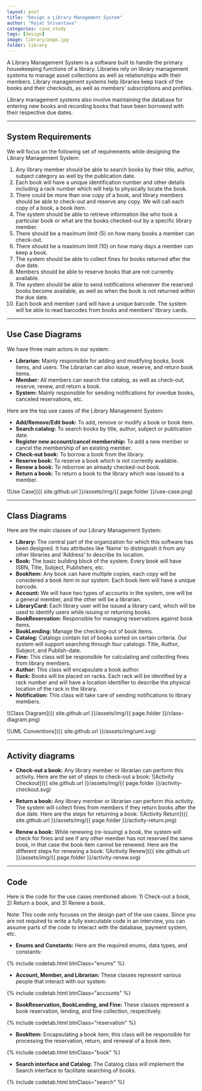 ```yaml
---
layout: post
title: "Design a Library Management System"
author: "Rajat Srivastava"
categories: case_study
tags: [design]
image: library/page.jpg
folder: library
---
```


A Library Management System is a software built to handle the primary housekeeping functions of a library. Libraries rely on library management systems to manage asset collections as well as relationships with their members. Library management systems help libraries keep track of the books and their checkouts, as well as members’ subscriptions and profiles.

Library management systems also involve maintaining the database for entering new books and recording books that have been borrowed with their respective due dates.

---
## System Requirements
We will focus on the following set of requirements while designing the Library Management System:
1. Any library member should be able to search books by their title, author, subject category as well by the publication date.
2. Each book will have a unique identification number and other details including a rack number which will help to physically locate the book.
3. There could be more than one copy of a book, and library members should be able to check-out and reserve any copy. We will call each copy of a book, a book item.
4. The system should be able to retrieve information like who took a particular book or what are the books checked-out by a specific library member.
5. There should be a maximum limit (5) on how many books a member can check-out.
6. There should be a maximum limit (10) on how many days a member can keep a book.
7. The system should be able to collect fines for books returned after the due date.
8. Members should be able to reserve books that are not currently available.
9. The system should be able to send notifications whenever the reserved books become available, as well as when the book is not returned within the due date.
10. Each book and member card will have a unique barcode. The system will be able to read barcodes from books and members’ library cards.

---
## Use Case Diagrams
We have three main actors in our system:

- **Librarian:** Mainly responsible for adding and modifying books, book items, and users. The Librarian can also issue, reserve, and return book items.
- **Member:** All members can search the catalog, as well as check-out, reserve, renew, and return a book.
- **System:** Mainly responsible for sending notifications for overdue books, canceled reservations, etc.

Here are the top use cases of the Library Management System:

- **Add/Remove/Edit book:** To add, remove or modify a book or book item.
- **Search catalog:** To search books by title, author, subject or publication date.
- **Register new account/cancel membership:** To add a new member or cancel the membership of an existing member.
- **Check-out book:** To borrow a book from the library.
- **Reserve book:** To reserve a book which is not currently available.
- **Renew a book:** To reborrow an already checked-out book.
- **Return a book:** To return a book to the library which was issued to a member.

![Use Case]({{ site.github.url }}/assets/img/{{ page.folder }}/use-case.png)

---
## Class Diagrams
Here are the main classes of our Library Management System:

- **Library:** The central part of the organization for which this software has been designed. It has attributes like ‘Name’ to distinguish it from any other libraries and ‘Address’ to describe its location.
- **Book:** The basic building block of the system. Every book will have ISBN, Title, Subject, Publishers, etc.
- **BookItem:** Any book can have multiple copies, each copy will be considered a book item in our system. Each book item will have a unique barcode.
- **Account:** We will have two types of accounts in the system, one will be a general member, and the other will be a librarian.
- **LibraryCard:** Each library user will be issued a library card, which will be used to identify users while issuing or returning books.
- **BookReservation:** Responsible for managing reservations against book items.
- **BookLending:** Manage the checking-out of book items.
- **Catalog:** Catalogs contain list of books sorted on certain criteria. Our system will support searching through four catalogs: Title, Author, Subject, and Publish-date.
- **Fine:** This class will be responsible for calculating and collecting fines from library members.
- **Author:** This class will encapsulate a book author.
- **Rack:** Books will be placed on racks. Each rack will be identified by a rack number and will have a location identifier to describe the physical location of the rack in the library.
- **Notification:** This class will take care of sending notifications to library members.

![Class Diagram]({{ site.github.url }}/assets/img/{{ page.folder }}/class-diagram.png)

![UML Conventions]({{ site.github.url }}/assets/img/uml.svg)

---
## Activity diagrams

- **Check-out a book:** Any library member or librarian can perform this activity. Here are the set of steps to check-out a book:
![Activity Checkout]({{ site.github.url }}/assets/img/{{ page.folder }}/activity-checkout.svg)

- **Return a book:** Any library member or librarian can perform this activity. The system will collect fines from members if they return books after the due date. Here are the steps for returning a book:
![Activity Return]({{ site.github.url }}/assets/img/{{ page.folder }}/activity-return.png)

- **Renew a book:** While renewing (re-issuing) a book, the system will check for fines and see if any other member has not reserved the same book, in that case the book item cannot be renewed. Here are the different steps for renewing a book:
![Activity Renew]({{ site.github.url }}/assets/img/{{ page.folder }}/activity-renew.svg)

---
## Code
Here is the code for the use cases mentioned above: 1) Check-out a book, 2) Return a book, and 3) Renew a book.

Note: This code only focuses on the design part of the use cases. Since you are not required to write a fully executable code in an interview, you can assume parts of the code to interact with the database, payment system, etc.

- **Enums and Constants:** Here are the required enums, data types, and constants:

{% include codetab.html btnClass="enums" %}

- **Account, Member, and Librarian:** These classes represent various people that interact with our system:

{% include codetab.html btnClass="accounts" %}

- **BookReservation, BookLending, and Fine:** These classes represent a book reservation, lending, and fine collection, respectively.

{% include codetab.html btnClass="reservation" %}

- **BookItem:** Encapsulating a book item, this class will be responsible for processing the reservation, return, and renewal of a book item.

{% include codetab.html btnClass="book" %}

- **Search interface and Catalog:** The Catalog class will implement the Search interface to facilitate searching of books.

{% include codetab.html btnClass="search" %}
